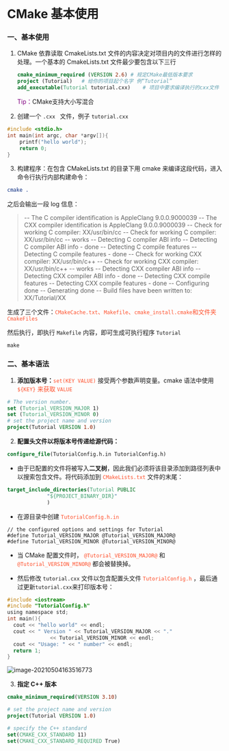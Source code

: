 # CMake 基本使用

### 一、基本使用

1. CMake 依靠读取 CmakeLists.txt 文件的内容决定对项目内的文件进行怎样的处理。一个基本的 CmakeLists.txt 文件最少要包含以下三行

   ```cmake
   cmake_minimum_required (VERSION 2.6)	# 规定CMake最低版本要求
   project (Tutorial)	# 给你的项目起个名字 例“Tutorial”
   add_executable(Tutorial tutorial.cxx)	# 项目中要求编译执行的cxx文件
   ```

   <font color='purple'>Tip：</font>CMake支持大小写混合

   

2. 创建一个 `.cxx ` 文件，例子 `tutorial.cxx`

```c
#include <stdio.h>
int main(int argc, char *argv[]){
	printf("hello world");
	return 0;
}
```



3. 构建程序：在包含 CMakeLists.txt  的目录下用 cmake 来编译这段代码，进入命令行执行内部构建命令：

```cmake
cmake .
```

之后会输出一段 log 信息：

> -- The C compiler identification is AppleClang 9.0.0.9000039
> -- The CXX compiler identification is AppleClang 9.0.0.9000039
> -- Check for working C compiler: XX/usr/bin/cc
> -- Check for working C compiler: XX/usr/bin/cc -- works
> -- Detecting C compiler ABI info
> -- Detecting C compiler ABI info - done
> -- Detecting C compile features
> -- Detecting C compile features - done
> -- Check for working CXX compiler: XX/usr/bin/c++
> -- Check for working CXX compiler: XX/usr/bin/c++ -- works
> -- Detecting CXX compiler ABI info
> -- Detecting CXX compiler ABI info - done
> -- Detecting CXX compile features
> -- Detecting CXX compile features - done
> -- Configuring done
> -- Generating done
> -- Build files have been written to: XX/Tutorial/XX



生成了三个文件：<font color='#ff502c'>`CMakeCache.txt`、`Makefile`、`cmake_install.cmake`和文件夹 `CmakeFiles`</font>

然后执行，即执行 `Makefile` 内容，即可生成可执行程序 `Tutorial`

```
make
```



### 二、基本语法

1. **添加版本号：**<font color='#ff502c'>`set(KEY VALUE)`</font> 接受两个参数声明变量。cmake 语法中使用 <font color='#ff502c'>`${KEY}` 来获取 `VALUE`</font>

```cmake
# The version number.
set (Tutorial_VERSION_MAJOR 1)
set (Tutorial_VERSION_MINOR 0)
# set the project name and version
project(Tutorial VERSION 1.0)
```



2. **配置头文件以将版本号传递给源代码：**

```cmake
configure_file(TutorialConfig.h.in TutorialConfig.h)
```

- 由于已配置的文件将被写入**二叉树**，因此我们必须将该目录添加到路径列表中以搜索包含文件。将代码添加到 <font color='#ff502c'>`CMakeLists.txt`</font> 文件的末尾：

```cmake
target_include_directories(Tutorial PUBLIC
             "${PROJECT_BINARY_DIR}"
             )
```

- 在源目录中创建 <font color='#ff502c'>`TutorialConfig.h.in`</font> 

```
// the configured options and settings for Tutorial
#define Tutorial_VERSION_MAJOR @Tutorial_VERSION_MAJOR@
#define Tutorial_VERSION_MINOR @Tutorial_VERSION_MINOR@
```

- 当 CMake 配置文件时， <font color='#ff502c'>`@Tutorial_VERSION_MAJOR@`</font> 和 <font color='#ff502c'>`@Tutorial_VERSION_MINOR@`</font> 都会被替换掉。



- 然后修改 `tutorial.cxx` 文件以包含配置头文件 <font color='#ff502c'>`TutorialConfig.h`</font> ，最后通过更新`tutorial.cxx`来打印版本号：

```C
#include <iostream>
#include "TutorialConfig.h"
using namespace std;
int main(){
  cout << "hello world" << endl;
  cout << " Version " << Tutorial_VERSION_MAJOR << "."
              << Tutorial_VERSION_MINOR << endl;
  cout << "Usage: " << " number" << endl;
  return 1;
}
```

![image-20210504163516773](/Users/admin/Documents/ywm_info/C++/C-/C++小知识/images/cmake_tutorial.png)

3. **指定 C++ 版本**

```cmake
cmake_minimum_required(VERSION 3.10)

# set the project name and version
project(Tutorial VERSION 1.0)

# specify the C++ standard
set(CMAKE_CXX_STANDARD 11)
set(CMAKE_CXX_STANDARD_REQUIRED True)
```

